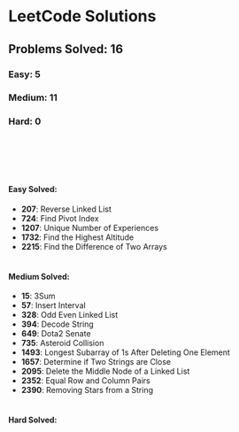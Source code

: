 # LeetCode Solutions

## Problems Solved: 16

### Easy: 5

### Medium: 11

### Hard: 0

<br/><br/><br/><br/>


#### Easy Solved:
- **207**: Reverse Linked List
- **724**: Find Pivot Index
- **1207**: Unique Number of Experiences
- **1732**: Find the Highest Altitude
- **2215**: Find the Difference of Two Arrays
<br/><br/>

#### Medium Solved:
- **15**: 3Sum
- **57**: Insert Interval
- **328**: Odd Even Linked List
- **394**: Decode String
- **649**: Dota2 Senate
- **735**: Asteroid Collision
- **1493**: Longest Subarray of 1s After Deleting One Element
- **1657**: Determine if Two Strings are Close
- **2095**: Delete the Middle Node of a Linked List
- **2352**: Equal Row and Column Pairs
- **2390**: Removing Stars from a String
<br/><br/>

#### Hard Solved:
